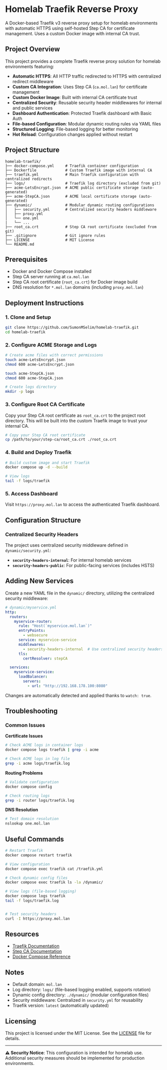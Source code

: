 # Homelab Traefik Reverse Proxy

A Docker-based Traefik v3 reverse proxy setup for homelab environments with automatic HTTPS using self-hosted Step CA for certificate management. Uses a custom Docker image with internal CA trust.

## Project Overview

This project provides a complete Traefik reverse proxy solution for homelab environments featuring:

- **Automatic HTTPS**: All HTTP traffic redirected to HTTPS with centralized redirect middleware
- **Custom CA Integration**: Uses Step CA (`ca.mol.lan`) for certificate management
- **Custom Docker Image**: Built with internal CA certificate trust
- **Centralized Security**: Reusable security header middlewares for internal and public services
- **Dashboard Authentication**: Protected Traefik dashboard with Basic Auth
- **File-based Configuration**: Modular dynamic routing rules via YAML files
- **Structured Logging**: File-based logging for better monitoring
- **Hot Reload**: Configuration changes applied without restart

## Project Structure

```
homelab-traefik/
├── docker-compose.yml     # Traefik container configuration
├── Dockerfile             # Custom Traefik image with internal CA
├── traefik.yml            # Main Traefik configuration with centralized redirects
├── logs/                  # Traefik log directory (excluded from git)
├── acme-LetsEncrypt.json  # ACME public certificate storage (auto-generated)
├── acme-StepCA.json       # ACME local certificate storage (auto-generated)
├── dynamic/               # Modular dynamic routing configurations
│   ├── security.yml       # Centralized security headers middleware
│   ├── proxy.yml
│   └── one.yml
|   └── ...
├── root_ca.crt            # Step CA root certificate (excluded from git)
├── .gitignore             # Git ignore rules
├── LICENSE                # MIT License
└── README.md
```

## Prerequisites

- Docker and Docker Compose installed
- Step CA server running at `ca.mol.lan`
- Step CA root certificate (`root_ca.crt`) for Docker image build
- DNS resolution for `*.mol.lan` domains (including `proxy.mol.lan`)

## Deployment Instructions

### 1. Clone and Setup

```bash
git clone https://github.com/SumonMSelim/homelab-traefik.git
cd homelab-traefik
```

### 2. Configure ACME Storage and Logs

```bash
# Create acme files with correct permissions
touch acme-LetsEncrypt.json
chmod 600 acme-LetsEncrypt.json

touch acme-StepCA.json
chmod 600 acme-StepCA.json

# Create logs directory
mkdir -p logs
```

### 3. Configure Root CA Certificate

Copy your Step CA root certificate as `root_ca.crt` to the project root directory. This will be built into the custom Traefik image to trust your internal CA.

```bash
# Copy your Step CA root certificate
cp /path/to/your/step-ca/root_ca.crt ./root_ca.crt
```

### 4. Build and Deploy Traefik

```bash
# Build custom image and start Traefik
docker compose up -d --build

# View logs
tail -f logs/traefik
```

### 5. Access Dashboard

Visit `https://proxy.mol.lan` to access the authenticated Traefik dashboard.

## Configuration Structure

### Centralized Security Headers
The project uses centralized security middleware defined in `dynamic/security.yml`:
- **`security-headers-internal`**: For internal homelab services
- **`security-headers-public`**: For public-facing services (includes HSTS)

## Adding New Services

Create a new YAML file in the `dynamic/` directory, utilizing the centralized security middleware:

```yaml
# dynamic/myservice.yml
http:
  routers:
    myservice-router:
      rule: "Host(`myservice.mol.lan`)"
      entryPoints:
        - websecure
      service: myservice-service
      middlewares:
        - security-headers-internal  # Use centralized security headers
      tls:
        certResolver: stepCA

  services:
    myservice-service:
      loadBalancer:
        servers:
          - url: "http://192.168.178.100:8080"
```

Changes are automatically detected and applied thanks to `watch: true`.

## Troubleshooting

### Common Issues

**Certificate Issues**
```bash
# Check ACME logs in container logs
docker compose logs traefik | grep -i acme

# Check ACME logs in log file
grep -i acme logs/traefik.log
```

**Routing Problems**
```bash
# Validate configuration
docker compose config

# Check routing logs
grep -i router logs/traefik.log
```

**DNS Resolution**
```bash
# Test domain resolution
nslookup one.mol.lan
```

## Useful Commands

```bash
# Restart Traefik
docker compose restart traefik

# View configuration
docker compose exec traefik cat /traefik.yml

# Check dynamic config files
docker compose exec traefik ls -la /dynamic/

# View logs (file-based logging)
docker compose logs traefik
tail -f logs/traefik.log


# Test security headers
curl -I https://proxy.mol.lan
```

## Resources

- [Traefik Documentation](https://doc.traefik.io/traefik/)
- [Step CA Documentation](https://smallstep.com/docs/step-ca/)
- [Docker Compose Reference](https://docs.docker.com/compose/)

## Notes

- Default domain: `mol.lan`
- Log directory: `logs/` (file-based logging enabled, supports rotation)
- Dynamic config directory: `./dynamic/` (modular configuration files)
- Security middleware: Centralized in `security.yml` for reusability
- Traefik version: `latest` (automatically updated)

## Licensing

This project is licensed under the MIT License. See the [LICENSE](LICENSE) file for details.

---

**⚠️ Security Notice**: This configuration is intended for homelab use. Additional security measures should be implemented for production environments.